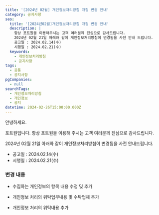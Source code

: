 ```yaml
---
title: '[2024년 02월] 개인정보처리방침 개정 변경 안내'
category: 공지사항
seo:
  title: '[2024년02월]개인정보처리방침 개정 변경 안내'
  description: |
    항상 포트원을 이용해주시는 고객 여러분께 진심으로 감사드립니다. 
    2024년 02월 21일 아래와 같이 개인정보처리방침이 변경됨을 사전 안내 드립니다.
    공고일 : 2024.02.14(수)
    시행일 : 2024.02.21(수)
  keywords:
    - 개인정보처리방침
    - 공지사항
tags:
  - 공통
  - 공지사항
pgCompanies:
  - null
searchTags:
  - 개인정보처리방침
  - 개인정보
  - 공지
datetime: 2024-02-26T15:00:00.000Z
---
```


안녕하세요.

포트원입니다. 항상 포트원을 이용해 주시는 고객 여러분께 진심으로 감사드립니다.

2024년 02월 21일 아래와 같이 개인정보처리방침이 변경됨을 사전 안내드립니다.

- 공고일 : 2024.02.14(수)
- 시행일 : 2024.02.21(수)

### 변경 내용

- 수집하는 개인정보의 항목 내용 수정 및 추가



- 개인정보 처리의 위탁업무내용 및 수탁업체 추가



- 개인정보 처리의 위탁내용 추가


